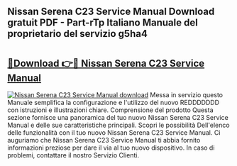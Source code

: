 ## Nissan Serena C23 Service Manual Download gratuit PDF - Part-rTp Italiano Manuale del proprietario del servizio g5ha4

# <h2><a href="http://dfbivmh.blite.top/?on=Nissan+Serena+C23+Service+Manual">🔗Download 👉🔴 Nissan Serena C23 Service Manual</a></h2>

[![Nissan Serena C23 Service Manual download](https://i.imgur.com/lujVjoI.png)](http://dfbivmh.blite.top/?on=Nissan+Serena+C23+Service+Manual)
Messa in servizio questo Manuale semplifica la configurazione e l'utilizzo del nuovo REDDDDDDD con istruzioni e illustrazioni chiare. Comprensione del prodotto Questa sezione fornisce una panoramica del tuo nuovo Nissan Serena C23 Service Manual e delle sue caratteristiche principali. Scopri le possibilità Dell'elenco delle funzionalità con il tuo nuovo Nissan Serena C23 Service Manual. Ci auguriamo che Nissan Serena C23 Service Manual ti abbia fornito informazioni preziose per dare il via al tuo nuovo dispositivo. In caso di problemi, contattare il nostro Servizio Clienti.
